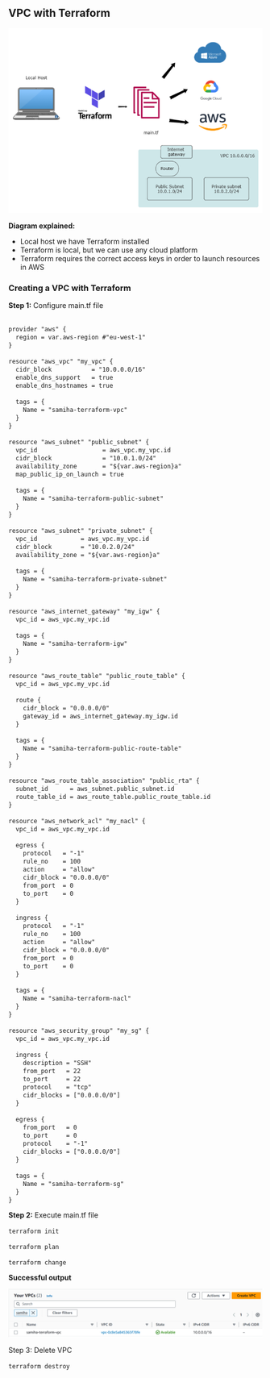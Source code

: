 ## VPC with Terraform

![alt text](Images/im1.png)

**Diagram explained:**

- Local host we have Terraform installed 
- Terraform is local, but we can use any cloud platform
- Terraform requires the correct access keys in order to launch resources in AWS

### Creating a VPC with Terraform

**Step 1:** Configure main.tf file

```

provider "aws" {
  region = var.aws-region #"eu-west-1"
}

resource "aws_vpc" "my_vpc" {
  cidr_block           = "10.0.0.0/16"
  enable_dns_support   = true
  enable_dns_hostnames = true

  tags = {
    Name = "samiha-terraform-vpc"
  }
}

resource "aws_subnet" "public_subnet" {
  vpc_id                  = aws_vpc.my_vpc.id
  cidr_block              = "10.0.1.0/24"
  availability_zone       = "${var.aws-region}a"
  map_public_ip_on_launch = true

  tags = {
    Name = "samiha-terraform-public-subnet"
  }
}

resource "aws_subnet" "private_subnet" {
  vpc_id            = aws_vpc.my_vpc.id
  cidr_block        = "10.0.2.0/24"
  availability_zone = "${var.aws-region}a"

  tags = {
    Name = "samiha-terraform-private-subnet"
  }
}

resource "aws_internet_gateway" "my_igw" {
  vpc_id = aws_vpc.my_vpc.id

  tags = {
    Name = "samiha-terraform-igw"
  }
}

resource "aws_route_table" "public_route_table" {
  vpc_id = aws_vpc.my_vpc.id

  route {
    cidr_block = "0.0.0.0/0"
    gateway_id = aws_internet_gateway.my_igw.id
  }

  tags = {
    Name = "samiha-terraform-public-route-table"
  }
}

resource "aws_route_table_association" "public_rta" {
  subnet_id      = aws_subnet.public_subnet.id
  route_table_id = aws_route_table.public_route_table.id
}

resource "aws_network_acl" "my_nacl" {
  vpc_id = aws_vpc.my_vpc.id

  egress {
    protocol   = "-1"
    rule_no    = 100
    action     = "allow"
    cidr_block = "0.0.0.0/0"
    from_port  = 0
    to_port    = 0
  }

  ingress {
    protocol   = "-1"
    rule_no    = 100
    action     = "allow"
    cidr_block = "0.0.0.0/0"
    from_port  = 0
    to_port    = 0
  }

  tags = {
    Name = "samiha-terraform-nacl"
  }
}

resource "aws_security_group" "my_sg" {
  vpc_id = aws_vpc.my_vpc.id

  ingress {
    description = "SSH"
    from_port   = 22
    to_port     = 22
    protocol    = "tcp"
    cidr_blocks = ["0.0.0.0/0"]
  }

  egress {
    from_port   = 0
    to_port     = 0
    protocol    = "-1"
    cidr_blocks = ["0.0.0.0/0"]
  }

  tags = {
    Name = "samiha-terraform-sg"
  }
}

```
**Step 2:** Execute main.tf file

`terraform init`

`terraform plan`

`terraform change`

**Successful output**

![alt text](Images/im2.png)

Step 3: Delete VPC 

`terraform destroy`

